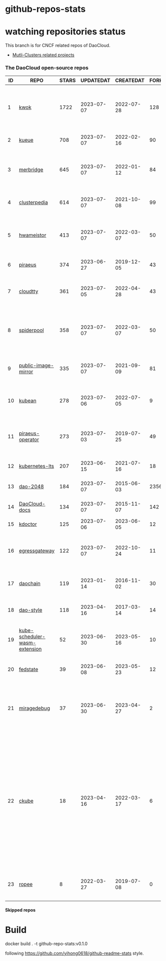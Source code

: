 # github-repos-stats

# watching repositories status

This branch is for CNCF related repos of DaoCloud.
- [Mutli-Clusters related projects](https://github.com/pacoxu/github-repos-stats/tree/multi-clusters)


<!--START_SECTION:github_repos-->
### The DaoCloud open-source repos
| ID |                                               REPO                                                | STARS | UPDATEDAT  | CREATEDAT  | FORKSCOUNT |                                                                                                                     DESCRIPTIONS                                                                                                                     |
|----|---------------------------------------------------------------------------------------------------|-------|------------|------------|------------|------------------------------------------------------------------------------------------------------------------------------------------------------------------------------------------------------------------------------------------------------|
|  1 | [kwok](https://github.com/kubernetes-sigs/kwok)                                                   |  1722 | 2023-07-07 | 2022-07-28 |        128 | Kubernetes WithOut Kubelet -  Simulates thousands of Nodes and Clusters.                                                                                                                                                                             |
|  2 | [kueue](https://github.com/kubernetes-sigs/kueue)                                                 |   708 | 2023-07-07 | 2022-02-16 |         90 | Kubernetes-native Job Queueing                                                                                                                                                                                                                       |
|  3 | [merbridge](https://github.com/merbridge/merbridge)                                               |   645 | 2023-07-07 | 2022-01-12 |         84 | Use eBPF to speed up your Service Mesh like crossing an Einstein-Rosen Bridge.                                                                                                                                                                       |
|  4 | [clusterpedia](https://github.com/clusterpedia-io/clusterpedia)                                   |   614 | 2023-07-07 | 2021-10-08 |         99 | The Encyclopedia of Kubernetes clusters                                                                                                                                                                                                              |
|  5 | [hwameistor](https://github.com/hwameistor/hwameistor)                                            |   413 | 2023-07-07 | 2022-03-07 |         50 | Hwameistor is an HA local storage system for cloud-native stateful workloads.                                                                                                                                                                        |
|  6 | [piraeus](https://github.com/piraeusdatastore/piraeus)                                            |   374 | 2023-06-27 | 2019-12-05 |         43 | High Available Datastore for Kubernetes                                                                                                                                                                                                              |
|  7 | [cloudtty](https://github.com/cloudtty/cloudtty)                                                  |   361 | 2023-07-05 | 2022-04-28 |         43 | A Friendly Kubernetes CloudShell (Web Terminal) !                                                                                                                                                                                                    |
|  8 | [spiderpool](https://github.com/spidernet-io/spiderpool)                                          |   358 | 2023-07-07 | 2022-03-07 |         50 | underlay network solution of cloud native, for bare metal, VM and public cloud                                                                                                                                                                       |
|  9 | [public-image-mirror](https://github.com/DaoCloud/public-image-mirror)                            |   335 | 2023-07-07 | 2021-09-09 |         81 | 很多镜像都在国外。比如 gcr 。国内下载很慢，需要加速。                                                                                                                                                                                                |
| 10 | [kubean](https://github.com/kubean-io/kubean)                                                     |   278 | 2023-07-06 | 2022-07-05 |          9 |  :seedling: Kubernetes lifecycle management operator based on kubespray.                                                                                                                                                                             |
| 11 | [piraeus-operator](https://github.com/piraeusdatastore/piraeus-operator)                          |   273 | 2023-07-03 | 2019-07-25 |         49 | The Piraeus Operator manages LINSTOR clusters in Kubernetes.                                                                                                                                                                                         |
| 12 | [kubernetes-lts](https://github.com/klts-io/kubernetes-lts)                                       |   207 | 2023-06-15 | 2021-07-16 |         18 | Kubernetes LTS(long term support)                                                                                                                                                                                                                    |
| 13 | [dao-2048](https://github.com/DaoCloud/dao-2048)                                                  |   184 | 2023-07-07 | 2015-06-03 |       2356 | 2048 is a number puzzle game.                                                                                                                                                                                                                        |
| 14 | [DaoCloud-docs](https://github.com/DaoCloud/DaoCloud-docs)                                        |   134 | 2023-07-07 | 2015-11-07 |        142 | DaoCloud Enterprise 5.0 Documentation                                                                                                                                                                                                                |
| 15 | [kdoctor](https://github.com/kdoctor-io/kdoctor)                                                  |   125 | 2023-07-06 | 2023-06-05 |         12 | kdoctor                                                                                                                                                                                                                                              |
| 16 | [egressgateway](https://github.com/spidernet-io/egressgateway)                                    |   122 | 2023-07-07 | 2022-10-24 |         11 | EgressGateway provides network egress capabilities for Kubernetes clusters.                                                                                                                                                                          |
| 17 | [daochain](https://github.com/DaoCloud/daochain)                                                  |   119 | 2023-01-14 | 2016-11-02 |         30 | Docker image verification system based on Ethereum                                                                                                                                                                                                   |
| 18 | [dao-style](https://github.com/DaoCloud/dao-style)                                                |   118 | 2023-04-16 | 2017-03-14 |         14 | 🎉 A high quality component library built on Vue.js 2.0                                                                                                                                                                                              |
| 19 | [kube-scheduler-wasm-extension](https://github.com/kubernetes-sigs/kube-scheduler-wasm-extension) |    52 | 2023-06-30 | 2023-05-16 |         10 | All the things to make the scheduler extendable with wasm.                                                                                                                                                                                           |
| 20 | [fedstate](https://github.com/fedstate/fedstate)                                                  |    39 | 2023-06-08 | 2023-05-23 |         12 | Federated middleware based on Karmada                                                                                                                                                                                                                |
| 21 | [miragedebug](https://github.com/miragedebug/miragedebug)                                         |    37 | 2023-06-30 | 2023-04-27 |          2 | MirageDebug: Local remote debugging for Kubernetes apps, enabling fully authentic environment debugging.                                                                                                                                             |
| 22 | [ckube](https://github.com/DaoCloud/ckube)                                                        |    18 | 2023-04-16 | 2022-03-17 |          6 | Kubernetes APIServer 高性能代理组件，代理 APIServer 的 List 请求，其它类型的请求会直接反向代理到原生 APIServer。 CKube 还额外支持了分页、搜索和索引等功能。 并且，CKube 100% 兼容原生 kubectl 和 kube client sdk，只需要简单的配置即可实现全局替换。 |
| 23 | [ropee](https://github.com/DaoCloud/ropee)                                                        |     8 | 2022-03-27 | 2019-07-08 |          0 | A scalable prometheus remote storage adapter for splunk.                                                                                                                                                                                             |



#### Skipped repos
<!--END_SECTION:github_repos-->

# Build

docker build . -t github-repo-stats:v0.1.0

following https://github.com/yihong0618/github-readme-stats style.
